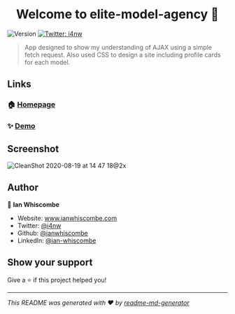 <h1 align="center">Welcome to elite-model-agency 👋</h1>
<p>
  <img alt="Version" src="https://img.shields.io/badge/version-1.0-blue.svg?cacheSeconds=2592000" />
  <a href="https://twitter.com/i4nw" target="_blank">
    <img alt="Twitter: i4nw" src="https://img.shields.io/twitter/follow/i4nw.svg?style=social" />
  </a>
</p>

> App designed to show my understanding of AJAX using a simple fetch request. Also used CSS to design a site including profile cards for each model.

## Links

### 🏠 [Homepage](https://github.com/ianwhiscombe/elite-model-agency)

### ✨ [Demo](https://elite-model-agency.netlify.app)

## Screenshot

![CleanShot 2020-08-19 at 14 47 18@2x](https://user-images.githubusercontent.com/40146191/90642946-ecf1e100-e22a-11ea-8f3d-a7dd0d4d0f59.png)


## Author

👤 **Ian Whiscombe**

* Website: www.ianwhiscombe.com
* Twitter: [@i4nw](https://twitter.com/i4nw)
* Github: [@ianwhiscombe](https://github.com/ianwhiscombe)
* LinkedIn: [@ian-whiscombe](https://linkedin.com/in/ian-whiscombe)

## Show your support

Give a ⭐️ if this project helped you!

***
_This README was generated with ❤️ by [readme-md-generator](https://github.com/kefranabg/readme-md-generator)_
